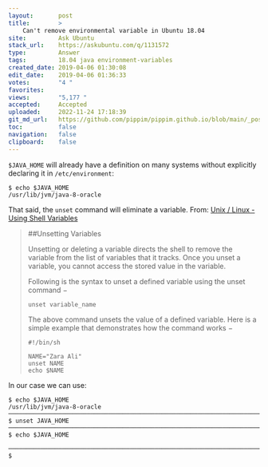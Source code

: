 ```yaml
---
layout:       post
title:        >
    Can't remove environmental variable in Ubuntu 18.04
site:         Ask Ubuntu
stack_url:    https://askubuntu.com/q/1131572
type:         Answer
tags:         18.04 java environment-variables
created_date: 2019-04-06 01:30:08
edit_date:    2019-04-06 01:36:33
votes:        "4 "
favorites:    
views:        "5,177 "
accepted:     Accepted
uploaded:     2022-11-24 17:18:39
git_md_url:   https://github.com/pippim/pippim.github.io/blob/main/_posts/2019/2019-04-06-Can_t-remove-environmental-variable-in-Ubuntu-18.04.md
toc:          false
navigation:   false
clipboard:    false
---
```


`$JAVA_HOME` will already have a definition on many systems without explicitly declaring it in `/etc/environment`:

``` 
$ echo $JAVA_HOME
/usr/lib/jvm/java-8-oracle
```

That said, the `unset` command will eliminate a variable. From: [Unix / Linux - Using Shell Variables][1]

> ##Unsetting Variables  
>   
> Unsetting or deleting a variable directs the shell to remove the  
> variable from the list of variables that it tracks. Once you unset a  
> variable, you cannot access the stored value in the variable.  
>   
> Following is the syntax to unset a defined variable using the unset  
> command −  
>   
>     unset variable_name  
>   
> The above command unsets the value of a defined variable. Here is a  
> simple example that demonstrates how the command works −  
>   
>     #!/bin/sh  
>     
>     NAME="Zara Ali"  
>     unset NAME  
>     echo $NAME  

In our case we can use:

``` 
$ echo $JAVA_HOME
/usr/lib/jvm/java-8-oracle
───────────────────────────────────────────────────────────────────────────────────────────
$ unset JAVA_HOME
───────────────────────────────────────────────────────────────────────────────────────────
$ echo $JAVA_HOME

───────────────────────────────────────────────────────────────────────────────────────────
$ 
```

  [1]: https://www.tutorialspoint.com/unix/unix-using-variables.htm


